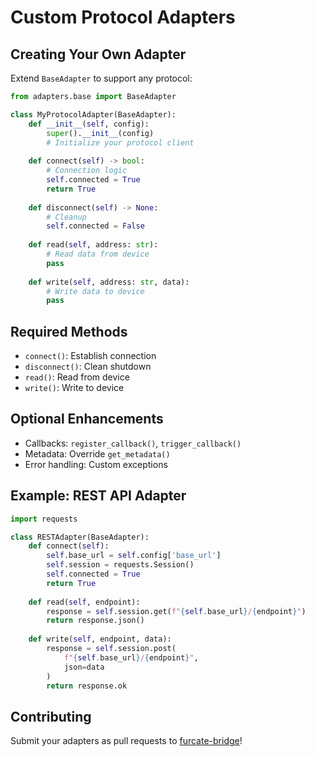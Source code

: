 # Custom Protocol Adapters

## Creating Your Own Adapter

Extend `BaseAdapter` to support any protocol:

```python
from adapters.base import BaseAdapter

class MyProtocolAdapter(BaseAdapter):
    def __init__(self, config):
        super().__init__(config)
        # Initialize your protocol client
    
    def connect(self) -> bool:
        # Connection logic
        self.connected = True
        return True
    
    def disconnect(self) -> None:
        # Cleanup
        self.connected = False
    
    def read(self, address: str):
        # Read data from device
        pass
    
    def write(self, address: str, data):
        # Write data to device
        pass
```

## Required Methods

- `connect()`: Establish connection
- `disconnect()`: Clean shutdown
- `read()`: Read from device
- `write()`: Write to device

## Optional Enhancements

- Callbacks: `register_callback()`, `trigger_callback()`
- Metadata: Override `get_metadata()`
- Error handling: Custom exceptions

## Example: REST API Adapter

```python
import requests

class RESTAdapter(BaseAdapter):
    def connect(self):
        self.base_url = self.config['base_url']
        self.session = requests.Session()
        self.connected = True
        return True
    
    def read(self, endpoint):
        response = self.session.get(f"{self.base_url}/{endpoint}")
        return response.json()
    
    def write(self, endpoint, data):
        response = self.session.post(
            f"{self.base_url}/{endpoint}",
            json=data
        )
        return response.ok
```

## Contributing

Submit your adapters as pull requests to [furcate-bridge](https://github.com/furcateresearch/furcate-bridge)!
